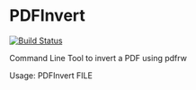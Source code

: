 # PDFInvert
[![Build Status](https://travis-ci.org/DeastinY/PDFInvert.svg?branch=master)](https://travis-ci.org/deastiny/pdfinvert)

Command Line Tool to invert a PDF using pdfrw

Usage: PDFInvert FILE
